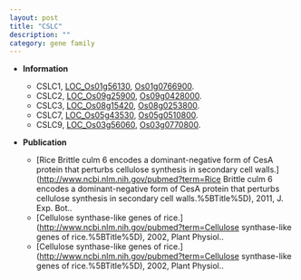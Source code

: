 ```yaml
---
layout: post
title: "CSLC"
description: ""
category: gene family
---
```


* **Information**  
    + CSLC1, [LOC_Os01g56130](http://rice.uga.edu/cgi-bin/ORF_infopage.cgi?orf=LOC_Os01g56130), [Os01g0766900](https://rapdb.dna.affrc.go.jp/locus/?name=Os01g0766900).
    + CSLC2, [LOC_Os09g25900](http://rice.uga.edu/cgi-bin/ORF_infopage.cgi?orf=LOC_Os09g25900), [Os09g0428000](https://rapdb.dna.affrc.go.jp/locus/?name=Os09g0428000).
    + CSLC3, [LOC_Os08g15420](http://rice.uga.edu/cgi-bin/ORF_infopage.cgi?orf=LOC_Os08g15420), [Os08g0253800](https://rapdb.dna.affrc.go.jp/locus/?name=Os08g0253800).
    + CSLC7, [LOC_Os05g43530](http://rice.uga.edu/cgi-bin/ORF_infopage.cgi?orf=LOC_Os05g43530), [Os05g0510800](https://rapdb.dna.affrc.go.jp/locus/?name=Os05g0510800).
    + CSLC9, [LOC_Os03g56060](http://rice.uga.edu/cgi-bin/ORF_infopage.cgi?orf=LOC_Os03g56060), [Os03g0770800](https://rapdb.dna.affrc.go.jp/locus/?name=Os03g0770800).

* **Publication**  
    + [Rice Brittle culm 6 encodes a dominant-negative form of CesA protein that perturbs cellulose synthesis in secondary cell walls.](http://www.ncbi.nlm.nih.gov/pubmed?term=Rice Brittle culm 6 encodes a dominant-negative form of CesA protein that perturbs cellulose synthesis in secondary cell walls.%5BTitle%5D), 2011, J. Exp. Bot..
    + [Cellulose synthase-like genes of rice.](http://www.ncbi.nlm.nih.gov/pubmed?term=Cellulose synthase-like genes of rice.%5BTitle%5D), 2002, Plant Physiol..
    + [Cellulose synthase-like genes of rice.](http://www.ncbi.nlm.nih.gov/pubmed?term=Cellulose synthase-like genes of rice.%5BTitle%5D), 2002, Plant Physiol..


